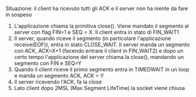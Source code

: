 Situazione: il client ha ricevuto tutti gli ACK e il server non ha niente da fare in sospeso

1. L'applicazione chiama la primitiva close(). Viene mandato il segmento al server con flag FIN=1 e SEQ = X. Il client entra in stato di FIN_WAIT1 
2. Il server, quando riceve il segmento (in particolare l'applicazione receive(EOF)), entra in stato CLOSE_WAIT. Il server manda un segmento con ACK, ACK=X+1 (facendo entrare il client in FIN_WAIT2) e dopo un certo tempo l'applicazione del server chiama la close(), mandando un segmento con FIN e SEQ=Y
3. Quando il client riceve il primo segmento entra in TIMEDWAIT in un loop e manda un segmento ACK, ACK = Y
4. Il server ricevendo l'ACK, fa la close  
5. Lato client dopo 2MSL (Max Segment LifeTime) la socket viene chiusa